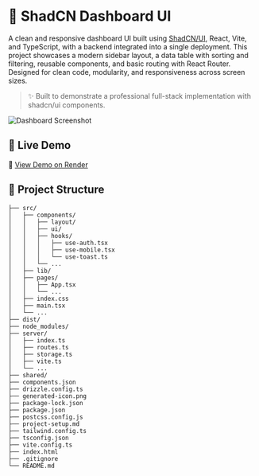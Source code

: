 # 🧩 ShadCN Dashboard UI

A clean and responsive dashboard UI built using [ShadCN/UI](https://ui.shadcn.com), React, Vite, and TypeScript, with a backend integrated into a single deployment. This project showcases a modern sidebar layout, a data table with sorting and filtering, reusable components, and basic routing with React Router. Designed for clean code, modularity, and responsiveness across screen sizes.

> ✨ Built to demonstrate a professional full-stack implementation with shadcn/ui components.

![Dashboard Screenshot](./public/dashboard-preview.png) <!-- Replace with your actual screenshot path -->

## 🚀 Live Demo

🔗 [View Demo on Render](https://shadui-dashboard-1.onrender.com) <!-- Replace with your actual Render URL -->

## 📁 Project Structure

```plaintext
├── src/
│   ├── components/
│   │   ├── layout/
│   │   ├── ui/
│   │   ├── hooks/
│   │   │   ├── use-auth.tsx
│   │   │   ├── use-mobile.tsx
│   │   │   └── use-toast.ts
│   │   └── ...
│   ├── lib/
│   ├── pages/
│   │   ├── App.tsx
│   │   └── ...
│   ├── index.css
│   ├── main.tsx
│   └── ...
├── dist/
├── node_modules/
├── server/
│   ├── index.ts
│   ├── routes.ts
│   ├── storage.ts
│   ├── vite.ts
│   └── ...
├── shared/
├── components.json
├── drizzle.config.ts
├── generated-icon.png
├── package-lock.json
├── package.json
├── postcss.config.js
├── project-setup.md
├── tailwind.config.ts
├── tsconfig.json
├── vite.config.ts
├── index.html
├── .gitignore
└── README.md


